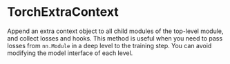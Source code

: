 # TorchExtraContext
Append an extra context object to all child modules of the top-level module, and collect losses and hooks. This method is useful when you need to pass losses from `nn.Module` in a deep level to the training step. You can avoid modifying the model interface of each level.
